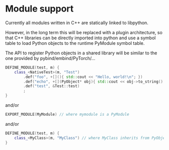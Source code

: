 # Module support

Currently all modules written in C++ are statically linked to libpython. 

However, in the long term this will be replaced with a plugin architecture, so that C++ libraries can be directly imported into python and use a symbol table to load Python objects to the runtime PyModule symbol table.

The API to register Python objects in a shared library will be similar to the one provided by pybind/embind/PyTorch/...

```C++
DEFINE_MODULE(test, m) { 
    class_<NativeTest>(m, "Test")
        .def("foo", +[](){ std::cout << "Hello, world!\n"; })
        .def("echo", +[](PyObject* obj){ std::cout << obj->to_string() << '\n';})
        .def("test", &Test::test)
        ;
}
```

and/or 

```C++
EXPORT_MODULE(MyModule) // where mymodule is a PyModule
```

and/or

```C++
DEFINE_MODULE(test, m) { 
    class_<MyClass>(m, "MyClass") // where MyClass inherits from PyObject
}
```
